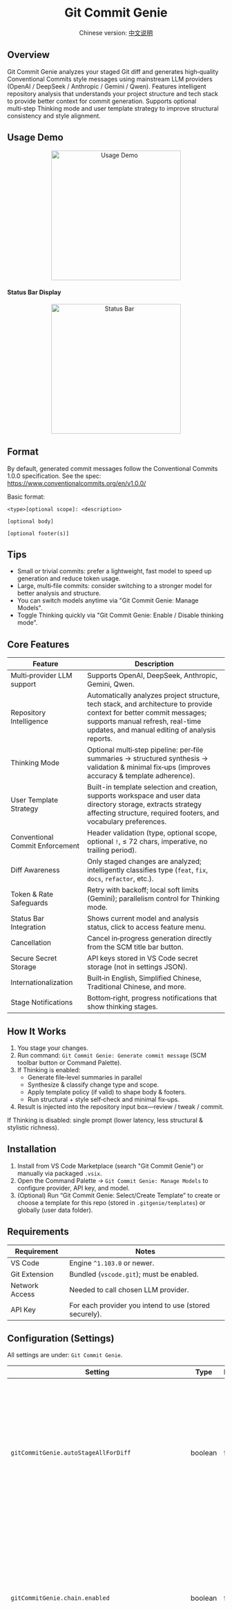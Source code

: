<div align="center">

# Git Commit Genie

Chinese version: [中文说明](./docs/README.zh-CN.md)

</div>

## Overview

Git Commit Genie analyzes your staged Git diff and generates high‑quality Conventional Commits style messages using mainstream LLM providers (OpenAI / DeepSeek / Anthropic / Gemini / Qwen). Features intelligent repository analysis that understands your project structure and tech stack to provide better context for commit generation. Supports optional multi‑step Thinking mode and user template strategy to improve structural consistency and style alignment.

## Usage Demo

<div align="center">
  <img src="./media/demo1.gif" width="300" alt="Usage Demo"/>
</div>

#### Status Bar Display

<div align="center">
  <img src="./media/status-bar.png" width="300" alt="Status Bar"/>
</div>

## Format

By default, generated commit messages follow the Conventional Commits 1.0.0 specification. See the spec: https://www.conventionalcommits.org/en/v1.0.0/

Basic format:
```
<type>[optional scope]: <description>

[optional body]

[optional footer(s)]
```

## Tips

- Small or trivial commits: prefer a lightweight, fast model to speed up generation and reduce token usage.
- Large, multi‑file commits: consider switching to a stronger model for better analysis and structure.
- You can switch models anytime via "Git Commit Genie: Manage Models".
- Toggle Thinking quickly via "Git Commit Genie: Enable / Disable thinking mode".

## Core Features

| Feature                         | Description                                                                                                                                                                                               |
| ------------------------------- | --------------------------------------------------------------------------------------------------------------------------------------------------------------------------------------------------------- |
| Multi‑provider LLM support      | Supports OpenAI, DeepSeek, Anthropic, Gemini, Qwen.                                                                                                                                                       |
| Repository Intelligence         | Automatically analyzes project structure, tech stack, and architecture to provide context for better commit messages; supports manual refresh, real-time updates, and manual editing of analysis reports. |
| Thinking Mode                   | Optional multi‑step pipeline: per‑file summaries → structured synthesis → validation & minimal fix‑ups (improves accuracy & template adherence).                                                          |
| User Template Strategy          | Built-in template selection and creation, supports workspace and user data directory storage, extracts strategy affecting structure, required footers, and vocabulary preferences.                        |
| Conventional Commit Enforcement | Header validation (type, optional scope, optional `!`, ≤ 72 chars, imperative, no trailing period).                                                                                                       |
| Diff Awareness                  | Only staged changes are analyzed; intelligently classifies type (`feat`, `fix`, `docs`, `refactor`, etc.).                                                                                                |
| Token & Rate Safeguards         | Retry with backoff; local soft limits (Gemini); parallelism control for Thinking mode.                                                                                                                    |
| Status Bar Integration          | Shows current model and analysis status, click to access feature menu.                                                                                                                                    |
| Cancellation                    | Cancel in‑progress generation directly from the SCM title bar button.                                                                                                                                     |
| Secure Secret Storage           | API keys stored in VS Code secret storage (not in settings JSON).                                                                                                                                         |
| Internationalization            | Built‑in English, Simplified Chinese, Traditional Chinese, and more.                                                                                                                                      |
| Stage Notifications             | Bottom‑right, progress notifications that show thinking stages.                                                                                                                                           |

## How It Works

1. You stage your changes.
2. Run command: `Git Commit Genie: Generate commit message` (SCM toolbar button or Command Palette).
3. If Thinking is enabled:
	- Generate file‑level summaries in parallel
	- Synthesize & classify change type and scope.
	- Apply template policy (if valid) to shape body & footers.
	- Run structural + style self‑check and minimal fix‑ups.
4. Result is injected into the repository input box—review / tweak / commit.

If Thinking is disabled: single prompt (lower latency, less structural & stylistic richness).

## Installation

1. Install from VS Code Marketplace (search "Git Commit Genie") or manually via packaged `.vsix`.
2. Open the Command Palette → `Git Commit Genie: Manage Models` to configure provider, API key, and model.
3. (Optional) Run “Git Commit Genie: Select/Create Template” to create or choose a template for this repo (stored in `.gitgenie/templates`) or globally (user data folder).

## Requirements

| Requirement    | Notes                                                  |
| -------------- | ------------------------------------------------------ |
| VS Code        | Engine `^1.103.0` or newer.                            |
| Git Extension  | Bundled (`vscode.git`); must be enabled.               |
| Network Access | Needed to call chosen LLM provider.                    |
| API Key        | For each provider you intend to use (stored securely). |

## Configuration (Settings)

All settings are under: `Git Commit Genie`.

| Setting                                             | Type    | Default | Description                                                                                                                                                                                                                                                         |
| --------------------------------------------------- | ------- | ------- | ------------------------------------------------------------------------------------------------------------------------------------------------------------------------------------------------------------------------------------------------------------------- |
| `gitCommitGenie.autoStageAllForDiff`                | boolean | false   | Only when the staging area is empty: temporarily stage all changes to build the diff, then restore your staging state. Use with caution—this may include unrelated changes in the prompt.                                                                           |
| `gitCommitGenie.chain.enabled`                      | boolean | false   | Enable multi-step Thinking mode for commit generation (more detailed and accurate, better template adherence, but higher latency and token usage).                                                                                                                  |
| `gitCommitGenie.chain.maxParallel`                  | number  | 2       | Maximum parallel LLM calls used by Thinking mode across all providers. Increase carefully to avoid provider rate limits.                                                                                                                                            |
| `gitCommitGenie.llm.maxRetries`                     | number  | 2       | Max retry attempts for API request failures.                                                                                                                                                                                                                        |
| `gitCommitGenie.llm.temperature`                    | number  | 0.2     | Temperature (0–2). Default 0.2.                                                                                                                                                                                                                                     |
| `gitCommitGenie.repositoryAnalysis.enabled`         | boolean | true    | Enable repository analysis to provide better context for commit message generation.                                                                                                                                                                                 |
| `gitCommitGenie.repositoryAnalysis.excludePatterns` | array   | []      | File patterns to exclude from repository analysis scanning (gitignore-style).                                                                                                                                                                                       |
| `gitCommitGenie.repositoryAnalysis.updateThreshold` | number  | 10      | Number of commits after which to update the repository analysis.                                                                                                                                                                                                    |
| `gitCommitGenie.repositoryAnalysis.model`           | enum    | general | Model used for repository analysis. Pick any supported model across providers; the provider automatically switches to match your selection. Choose "Use default model" to reuse your main commit message model. You can configure this via "Manage Models" command. |
| `gitCommitGenie.commitLanguage`                     | string  | `auto`  | Target language for generated commit messages. Options: `auto`, `en`, `zh-CN`, `zh-TW`, `ja`, `ko`, `de`, `fr`, `es`, `pt`, `ru`, `it`.                                                                                                                             |
| `gitCommitGenie.typingAnimationSpeed`               | number  | 15      | Speed of the commit message box typing animation in milliseconds per character. Set to -1 to disable the animation.                                                                                                                                                 |
| `gitCommitGenie.showUsageCost`                      | boolean | true    | When enabled, a brief notification displays the estimated total cost for the current generation.                                                                                                                                                                    |
| `gitCommitGenie.ui.stageNotifications.enabled`      | boolean | true    | Show bottom‑right stage notifications during Thinking. Title‑less minimal bubble.                                                                                                                                                                                   |


## Commands

Search these in the Command Palette:

- Git Commit Genie: Generate commit message
- Git Commit Genie: Stop generate (visible during generation)
- Git Commit Genie: Manage Models
- Git Commit Genie: Enable / Disable thinking mode
- Git Commit Genie: Select/Create Template
- Git Commit Genie: View Repository Analysis
- Git Commit Genie: Refresh Repository Analysis
- Git Commit Genie: Clear Repository Analysis Cache
- Git Commit Genie: Stop Repository Analysis (visible during analysis)
- Git Commit Genie: Menu
- Git Commit Genie: Show Repository Cost
- Git Commit Genie: Reset Repository Cost

SCM Title Bar shows “Generate commit message” or “Stop generate” depending on state.

## Template Authoring
Using command `Git Commit Genie: Select/Create Template`to select or create a template file.

<img src="./media/demo2.gif" width="600"/>

When present & non‑empty, Genie attempts to extract a "Template Policy".

Full guides: [English](./docs/user-template-guide.md) | [中文](./docs/user-template-guide.zh-CN.md)

Minimum example:
```
Minimal Template
- Always include a body with Summary and Changes.
- Use imperative, no trailing period.
- Always include a `Refs` footer (use `Refs: N/A` when missing).
- Prefer: add, fix, refactor; Avoid: update.
```

## Security & Privacy

- API keys stored via VS Code SecretStorage (not written to disk config in plain text).
- Only staged diffs (file names & hunks) are sent; no untracked or unstaged changes.
- No analytics/telemetry are collected by this extension.

## License

MIT

## Acknowledgements

- [Conventional Commits](https://conventionalcommits.org/) - https://github.com/conventional-commits/conventionalcommits.org
- OpenAI / DeepSeek / Anthropic / Gemini / Qwen model ecosystems.

---

Never suffer through writing commit messages again.
